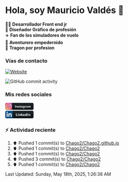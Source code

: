 # Hola, soy Mauricio Valdés 👋

:technologist: **Desarrollador Front end jr** <br>
:art: **Diseñador Gráfico de profesión** <br>
:airplane: **Fan de los simuladores de vuelo** <br> 
:compass: **Aventurero empedernido** <br>
:taco: **Tragon por profesion** <br>

### Vías de contacto

[![Website](https://img.shields.io/badge/chago2.github.io-up-green?style=for-the-badge)](https://chago2.github.io)

![GitHub commit activity](https://img.shields.io/github/commit-activity/w/Chago2/Chago2)

### Mis redes sociales

[<img src="/assets/social/instagram.png" alt="Instagram" width="90"/>](https://www.instagram.com/mauriciovaldesf/)  
[<img src="/assets/social/linkedin.png" alt="LinkedIn" width="90"/>](https://www.linkedin.com/in/santiago-valdés-franco/)

### :zap: Actividad reciente

<!--RECENT_ACTIVITY:start-->
1. ⬆️ Pushed 1 commit(s) to [Chago2/Chago2.github.io](https://github.com/Chago2/Chago2.github.io)<br>
2. ⬆️ Pushed 1 commit(s) to [Chago2/Chago2](https://github.com/Chago2/Chago2)<br>
3. ⬆️ Pushed 1 commit(s) to [Chago2/Chago2](https://github.com/Chago2/Chago2)<br>
4. ⬆️ Pushed 3 commit(s) to [Chago2/Chago2](https://github.com/Chago2/Chago2)<br>
5. ⬆️ Pushed 1 commit(s) to [Chago2/Chago2](https://github.com/Chago2/Chago2)<br>
<!--RECENT_ACTIVITY:end-->

<!--RECENT_ACTIVITY:last_update-->
Last Updated: Sunday, May 18th, 2025, 1:26:38 AM
<!--RECENT_ACTIVITY:last_update_end-->
